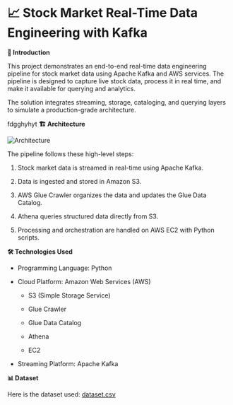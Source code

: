 # 📈 Stock Market Real-Time Data Engineering with Kafka


**📌 Introduction**

This project demonstrates an end-to-end real-time data engineering pipeline for stock market data using Apache Kafka and AWS services. The pipeline is designed to capture live stock data, process it in real time, and make it available for querying and analytics.

The solution integrates streaming, storage, cataloging, and querying layers to simulate a production-grade architecture.

fdgghyhyt
**🏗️ Architecture**

![Architecture](https://github.com/user-attachments/assets/d062636a-37cc-4153-ba61-6bb3677c964f)


The pipeline follows these high-level steps:

1. Stock market data is streamed in real-time using Apache Kafka.

2. Data is ingested and stored in Amazon S3.

3. AWS Glue Crawler organizes the data and updates the Glue Data Catalog.

4. Athena queries structured data directly from S3.

5. Processing and orchestration are handled on AWS EC2 with Python scripts.


**🛠️ Technologies Used**

 - Programming Language: Python

 - Cloud Platform: Amazon Web Services (AWS)

   - S3 (Simple Storage Service)

   - Glue Crawler

   - Glue Data Catalog
     
   - Athena

   - EC2

- Streaming Platform: Apache Kafka

     
**📊 Dataset**

Here is the dataset used: [dataset.csv](https://github.com/user-attachments/files/22228717/dataset.csv)
